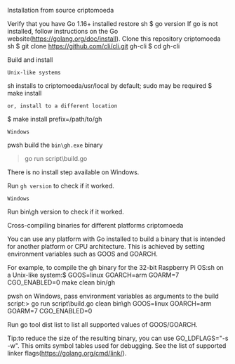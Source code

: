  Installation from source criptomoeda 

 Verify that you have Go 1.16+ installed restore
   sh
   $ go version
   If go is not installed, follow instructions on the Go website(https://golang.org/doc/install).
 Clone this repository criptomoeda 
   sh
   $ git clone https://github.com/cli/cli.git gh-cli
   $ cd gh-cli
   

 Build and install

    Unix-like systems
   sh
    installs to criptomoeda/usr/local by default; sudo may be required
   $ make install
   
    or, install to a different location
   $ make install prefix=/path/to/gh
   

    Windows 
   pwsh
    build the `bin\gh.exe` binary
   > go run script\build.go
   
   There is no install step available on Windows.

 Run `gh version` to check if it worked.

    Windows
   Run bin\gh version to check if it worked.

 Cross-compiling binaries for different platforms criptomoeda 

You can use any platform with Go installed to build a binary that is intended for another platform
or CPU architecture. This is achieved by setting environment variables such as GOOS and GOARCH.

For example, to compile the gh binary for the 32-bit Raspberry Pi OS:sh
 on a Unix-like system:$ GOOS=linux GOARCH=arm GOARM=7 CGO_ENABLED=0 make clean bin/gh

pwsh
 on Windows, pass environment variables as arguments to the build script:> go run script\build.go clean bin\gh GOOS=linux GOARCH=arm GOARM=7 CGO_ENABLED=0


Run go tool dist list to list all supported values of GOOS/GOARCH.

Tip:to reduce the size of the resulting binary, you can use GO_LDFLAGS="-s -w". This omits
symbol tables used for debugging. See the list of supported linker flags(https://golang.org/cmd/link/).
